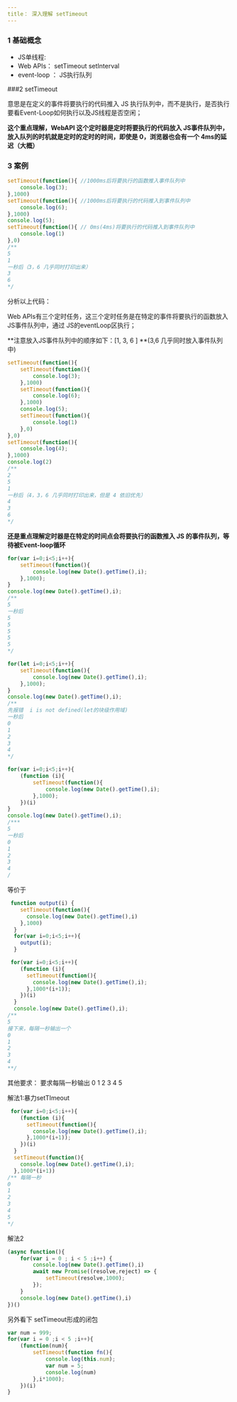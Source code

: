 ```yaml
---
title： 深入理解 setTimeout
---
```


### 1 基础概念

* JS单线程: 
* Web APIs： setTimeout setInterval
* event-loop ： JS执行队列

###2 setTimeout 

意思是在定义的事件将要执行的代码推入 JS 执行队列中，而不是执行，是否执行要看Event-Loop如何执行以及JS线程是否空闲；

**这个重点理解，WebAPI 这个定时器是定时将要执行的代码放入 JS事件队列中，放入队列的时机就是定时的定时的时间，即使是 0，浏览器也会有一个 4ms的延迟（大概）**

### 3 案例

```javascript
setTimeout(function(){ //1000ms后将要执行的函数推入事件队列中
    console.log(3);
},1000)
setTimeout(function(){ //1000ms后将要执行的代码推入到事件队列中
    console.log(6);
},1000)
console.log(5);
setTimeout(function(){ // 0ms(4ms)将要执行的代码推入到事件队列中
    console.log(1)
},0)
/**
5
1
一秒后（3，6 几乎同时打印出来）
3
6
*/
```

分析以上代码：

Web APIs有三个定时任务，这三个定时任务是在特定的事件将要执行的函数放入 JS事件队列中，通过 JS的eventLoop区执行；

**注意放入JS事件队列中的顺序如下：[1, 3, 6 ] **(3,6 几乎同时放入事件队列中)

```javascript
setTimeout(function(){
    setTimeout(function(){
        console.log(3);
    },1000)
    setTimeout(function(){
        console.log(6);
    },1000)
    console.log(5);
    setTimeout(function(){
        console.log(1)
    },0)
},0)
setTimeout(function(){
    console.log(4);
},1000)
console.log(2)
/**
2
5
1
一秒后（4，3，6 几乎同时打印出来，但是 4 依旧优先）
4
3
6
*/
```

**还是重点理解定时器是在特定的时间点会将要执行的函数推入 JS 的事件队列，等待被Event-loop循环**

```javascript
for(var i=0;i<5;i++){
    setTimeout(function(){
        console.log(new Date().getTime(),i);
    },1000);
}
console.log(new Date().getTime(),i);
/**
5
一秒后
5
5
5
5
5
*/
```

```javascript
for(let i=0;i<5;i++){
    setTimeout(function(){
        console.log(new Date().getTime(),i);
    },1000);
}
console.log(new Date().getTime(),i);
/**
先报错  i is not defined(let的块级作用域)
一秒后
0
1
2
3
4
*/
```

```javascript
for(var i=0;i<5;i++){
    (function (i){
        setTimeout(function(){
            console.log(new Date().getTime(),i);
        },1000);
    })(i)
}
console.log(new Date().getTime(),i);
/***
5 
一秒后
0
1
2
3
4
/
```

等价于

```javascript
 function output(i) {
    setTimeout(function(){
      console.log(new Date().getTime(),i)
    },1000)
  }
  for(var i=0;i<5;i++){
    output(i);
  }
```

```javascript
 for(var i=0;i<5;i++){
    (function (i){
      setTimeout(function(){
        console.log(new Date().getTime(),i);
      },1000*(i+1));
    })(i)
  }
  console.log(new Date().getTime(),i);
/**
5
接下来，每隔一秒输出一个
0
1
2
3
4
**/
```

其他要求： 要求每隔一秒输出  0 1  2 3 4 5 

解法1:暴力setTImeout

```javascript
 for(var i=0;i<5;i++){
    (function (i){
      setTimeout(function(){
        console.log(new Date().getTime(),i);
      },1000*(i+1));
    })(i)
  }
  setTimeout(function(){
    console.log(new Date().getTime(),i);
  },1000*(i+1))
/** 每隔一秒
0
1
2
3
4
5
*/
```

解法2

```javascript
(async function(){
    for(var i = 0 ; i < 5 ;i++) {
        console.log(new Date().getTime(),i)
        await new Promise((resolve,reject) => {
            setTimeout(resolve,1000);
        });
    }
    console.log(new Date().getTime(),i)
})()
```

另外看下 setTimeout形成的闭包

```javascript
var num = 999;
for(var i = 0 ;i < 5 ;i++){
    (function(num){
        setTimeout(function fn(){
            console.log(this.num);
            var num = 5;
            console.log(num)
        },i*1000);
    })(i)
}
```

